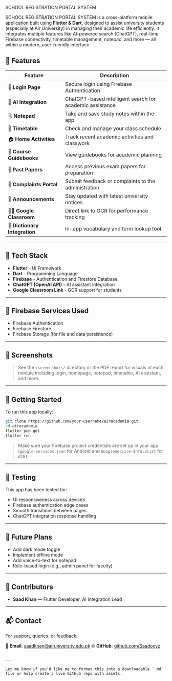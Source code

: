 SCHOOL REGISTRATION PORTAL SYSTEM

SCHOOL REGISTRATION PORTAL SYSTEM is a cross-platform mobile application built using **Flutter & Dart**, designed to assist university students (especially at Air University) in managing their academic life efficiently. It integrates multiple features like AI-powered search (ChatGPT), real-time Firebase connectivity, timetable management, notepad, and more — all within a modern, user-friendly interface.

## 🌟 Features

| Feature | Description |
|--------|-------------|
| 🔐 **Login Page** | Secure login using Firebase Authentication |
| 🧠 **AI Integration** | ChatGPT-based intelligent search for academic assistance |
| 🗒️ **Notepad** | Take and save study notes within the app |
| 📅 **Timetable** | Check and manage your class schedule |
| 🏠 **Home Activities** | Track recent academic activities and classwork |
| 📘 **Course Guidebooks** | View guidebooks for academic planning |
| 📂 **Past Papers** | Access previous exam papers for preparation |
| 📝 **Complaints Portal** | Submit feedback or complaints to the administration |
| 📢 **Announcements** | Stay updated with latest university notices |
| 🧑‍🏫 **Google Classroom** | Direct link to GCR for performance tracking |
| 📖 **Dictionary Integration** | In-app vocabulary and term lookup tool |

---

## 🧩 Tech Stack

- **Flutter** - UI Framework
- **Dart** - Programming Language
- **Firebase** - Authentication and Firestore Database
- **ChatGPT (OpenAI API)** - AI assistant integration
- **Google Classroom Link** - GCR support for students

---

## 🔌 Firebase Services Used

- Firebase Authentication
- Firebase Firestore
- Firebase Storage (for file and data persistence)

---

## 📸 Screenshots

> See the `/screenshots/` directory or the PDF report for visuals of each module including login, homepage, notepad, timetable, AI assistant, and more.

---

## 🚀 Getting Started

To run this app locally:

```bash
git clone https://github.com/your-username/airacademia.git
cd airacademia
flutter pub get
flutter run
````

> Make sure your Firebase project credentials are set up in your app (`google-services.json` for Android and `GoogleService-Info.plist` for iOS).

---

## 🧪 Testing

This app has been tested for:

* UI responsiveness across devices
* Firebase authentication edge cases
* Smooth transitions between pages
* ChatGPT integration response handling

---

## 📢 Future Plans

* Add dark mode toggle
* Implement offline mode
* Add voice-to-text for notepad
* Role-based login (e.g., admin panel for faculty)

---

## 🙌 Contributors

* **Saad Khan** — Flutter Developer, AI Integration Lead

---

## 📬 Contact

For support, queries, or feedback:

📧 **Email**: [saadkhan@airuniversity.edu.pk](mailto:Saadok652004@gmail.com)
🌐 **GitHub**: [github.com/Saadoxyz](https://github.com/Saadoxyz)

```

---

Let me know if you’d like me to format this into a downloadable `.md` file or help create a live GitHub repo with assets.
```
